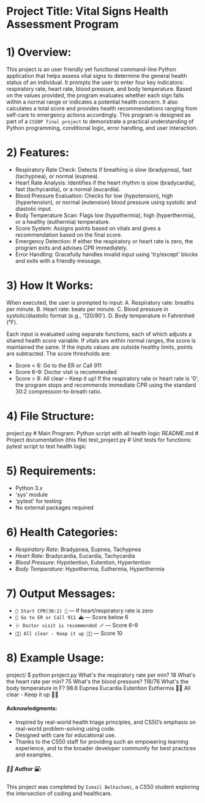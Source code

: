 # Project Title: Vital Signs Health Assessment Program


# 1) Overview:

This project is an user friendly yet functional command-line Python application that helps assess vital signs to determine the general health status of an individual. It prompts the user to enter four key indicators: respiratory rate, heart rate, blood pressure, and body temperature. Based on the values provided, the program evaluates whether each sign falls within a normal range or indicates a potential health concern. It also calculates a total score and provides health recommendations ranging from self-care to emergency actions accordingly.
This program is designed as part of a `CS50P final project` to demonstrate a practical understanding of Python programming, conditional logic, error handling, and user interaction.

# 2) Features:

- Respiratory Rate Check: Detects if breathing is slow (bradypnea), fast (tachypnea), or normal (eupnea).
- Heart Rate Analysis: Identifies if the heart rhythm is slow (bradycardia), fast (tachycardia), or a normal (eucardia).
- Blood Pressure Evaluation: Checks for low (hypotension), high (hypertension), or normal (eutension) blood pressure using systolic and diastolic input.
- Body Temperature Scan: Flags low (hypothermia), high (hyperthermia), or a healthy (euthermia) temperature.
- Score System: Assigns points based on vitals and gives a recommendation based on the final score.
- Emergency Detection: If either the respiratory or heart rate is zero, the program exits and advises CPR immediately.
- Error Handling: Gracefully handles invalid input using 'try/except' blocks and exits with a friendly message.

# 3) How It Works:

When executed, the user is prompted to input:
A. Respiratory rate: breaths per minute.
B. Heart rate: beats per minute.
C. Blood pressure in systolic/diastolic format (e.g., '120/80').
D. Body temperature in Fahrenheit (°F).

Each input is evaluated using separate functions, each of which adjusts a shared health *score* variable. If vitals are within normal ranges, the score is maintained the same. If the inputs values are outside healthy limits, points are subtracted.
The score thresholds are:
- Score < 6: Go to the ER or Call 911
- Score 6–9: Doctor visit is recommended
- Score > 9: All clear – Keep it up!
If the respiratory rate or heart rate is '0', the program stops and recommends immediate CPR using the standard 30:2 compression-to-breath ratio.

# 4) File Structure:

 project.py       # Main Program: Python script with all health logic
 README.md        # Project documentation (this file)
 test_project.py  # Unit tests for functions: pytest script to test health logic

# 5) Requirements:

- Python 3.x
- 'sys' module
- 'pytest' for testing
- No external packages required

# 6) Health Categories:

- *Respiratory Rate*: Bradypnea, Eupnea, Tachypnea
- *Heart Rate*: Bradycardia, Eucardia, Tachycardia
- *Blood Pressure*: Hypotention, Eutention, Hypertention
- *Body Temperature*: Hypothermia, Euthermia, Hyperthermia

# 7) Output Messages:

- `🚨 Start CPR(30:2) 🧰` — If heart/respiratory rate is zero
- `🏥 Go to ER or Call 911 🚑` — Score below 6
- `🩺 Doctor visit is recommended 🩹` — Score 6–9
- `🌿🧘 All clear - Keep it up 🏃🍎` — Score 10

# 8) Example Usage:

project/ $ python project.py
What's the respiratory rate per min? 18
What's the heart rate per min? 75
What's the blood pressure? 118/76
What's the body temperature in F? 98.6
Eupnea
Eucardia
Eutention
Euthermia
🌿🧘 All clear - Keep it up 🏃🍎

#### Acknowledgments:

- Inspired by real-world health triage principles, and CS50’s emphasis on real-world problem-solving using code.
- Designed with care for educational use.
- Thanks to the CS50 staff for providing such an empowering learning experience, and to the broader developer community for best practices and examples.

##### 👨‍💻 Author 💻:

This project was completed by `Ismail Belhachemi`, a CS50 student exploring the intersection of coding and healthcare.
